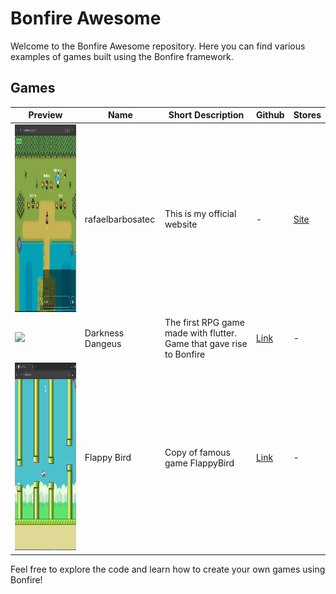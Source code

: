 # Bonfire Awesome

Welcome to the Bonfire Awesome repository. Here you can find various examples of games built using the Bonfire framework.

## Games
| Preview | Name | Short Description | Github | Stores |
|--------------|-----------|--------------|--------------|--------------|
| <img src="media/rafaelbarboatec_site.png" height="300"/> | rafaelbarbosatec | This is my official website | - | [Site](https://rafaelbarbosatec.com/) |
| <img src="https://github.com/RafaelBarbosatec/darkness_dungeon/raw/master/media/print2.jpg" height="300"/> | Darkness Dangeus | The first RPG game made with flutter. Game that gave rise to Bonfire | [Link](https://github.com/RafaelBarbosatec/darkness_dungeon) | - |
| <img src="flappy_bird/media/print.png" height="300"/> | Flappy Bird | Copy of famous game FlappyBird | [Link](flappy_bird) | - |

Feel free to explore the code and learn how to create your own games using Bonfire!
